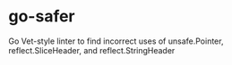 # go-safer
Go Vet-style linter to find incorrect uses of unsafe.Pointer, reflect.SliceHeader, and reflect.StringHeader

